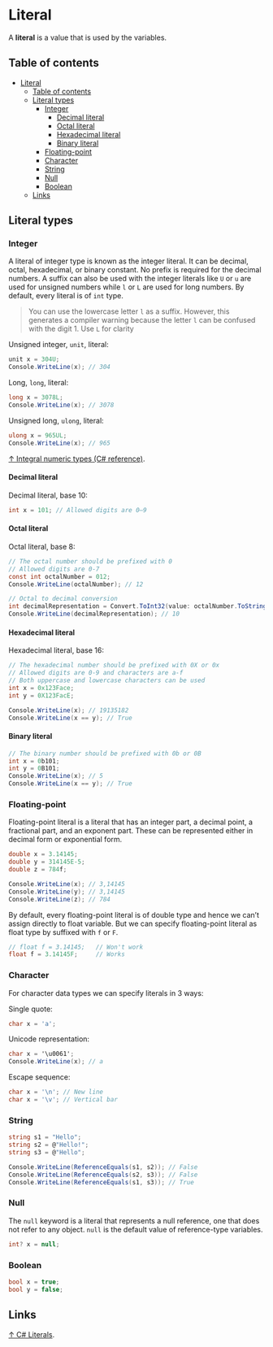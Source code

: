 # Literal

A **literal** is a value that is used by the variables.

## Table of contents

- [Literal](#literal)
  - [Table of contents](#table-of-contents)
  - [Literal types](#literal-types)
    - [Integer](#integer)
      - [Decimal literal](#decimal-literal)
      - [Octal literal](#octal-literal)
      - [Hexadecimal literal](#hexadecimal-literal)
      - [Binary literal](#binary-literal)
    - [Floating-point](#floating-point)
    - [Character](#character)
    - [String](#string)
    - [Null](#null)
    - [Boolean](#boolean)
  - [Links](#links)

## Literal types

### Integer

A literal of integer type is known as the integer literal. It can be decimal, octal, hexadecimal, or binary constant. No prefix is required for the decimal numbers. A suffix can also be used with the integer literals like `U` or `u` are used for unsigned numbers while `l` or `L` are used for long numbers. By default, every literal is of `int` type.

> You can use the lowercase letter `l` as a suffix. However, this generates a compiler warning because the letter `l` can be confused with the digit 1. Use `L` for clarity

Unsigned integer, `unit`, literal:

```csharp
unit x = 304U;
Console.WriteLine(x); // 304
```

Long, `long`, literal:

```csharp
long x = 3078L;
Console.WriteLine(x); // 3078
```

Unsigned long, `ulong`, literal:

```csharp
ulong x = 965UL;
Console.WriteLine(x); // 965
```

[↑ Integral numeric types (C# reference)](https://learn.microsoft.com/en-us/dotnet/csharp/language-reference/builtin-types/integral-numeric-types).

#### Decimal literal

Decimal literal, base 10:

```csharp
int x = 101; // Allowed digits are 0–9
```

#### Octal literal

Octal literal, base 8:

```csharp
// The octal number should be prefixed with 0
// Allowed digits are 0-7
const int octalNumber = 012;
Console.WriteLine(octalNumber); // 12

// Octal to decimal conversion
int decimalRepresentation = Convert.ToInt32(value: octalNumber.ToString(), fromBase: 8);
Console.WriteLine(decimalRepresentation); // 10
```

#### Hexadecimal literal

Hexadecimal literal, base 16:

```csharp
// The hexadecimal number should be prefixed with 0X or 0x
// Allowed digits are 0-9 and characters are a-f
// Both uppercase and lowercase characters can be used
int x = 0x123Face;
int y = 0X123FacE;

Console.WriteLine(x); // 19135182
Console.WriteLine(x == y); // True
```

#### Binary literal

```csharp
// The binary number should be prefixed with 0b or 0B
int x = 0b101;
int y = 0B101;
Console.WriteLine(x); // 5
Console.WriteLine(x == y); // True
```

### Floating-point

Floating-point literal is a literal that has an integer part, a decimal point, a fractional part, and an exponent part. These can be represented either in decimal form or exponential form.

```csharp
double x = 3.14145;
double y = 314145E-5;
double z = 784f;

Console.WriteLine(x); // 3,14145
Console.WriteLine(y); // 3,14145
Console.WriteLine(z); // 784
```

By default, every floating-point literal is of double type and hence we can’t assign directly to float variable. But we can specify floating-point literal as float type by suffixed with `f` or `F`.

```csharp
// float f = 3.14145;   // Won't work
float f = 3.14145F;     // Works
```

### Character

For character data types we can specify literals in 3 ways:

Single quote:

```csharp
char x = 'a';
```

Unicode representation:

```csharp
char x = '\u0061';
Console.WriteLine(x); // a
```

Escape sequence:

```csharp
char x = '\n'; // New line
char x = '\v'; // Vertical bar
```

### String

```csharp
string s1 = "Hello";
string s2 = @"Hello!";
string s3 = @"Hello";

Console.WriteLine(ReferenceEquals(s1, s2)); // False
Console.WriteLine(ReferenceEquals(s2, s3)); // False
Console.WriteLine(ReferenceEquals(s1, s3)); // True
```

### Null

The `null` keyword is a literal that represents a null reference, one that does not refer to any object. `null` is the default value of reference-type variables.

```csharp
int? x = null;
```

### Boolean

```csharp
bool x = true;
bool y = false;
```

## Links

[↑ C# Literals](https://www.geeksforgeeks.org/c-sharp-literals/).
